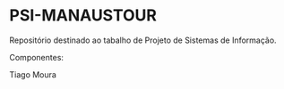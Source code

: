 ﻿PSI-MANAUSTOUR
==============

Repositório destinado ao tabalho de Projeto de Sistemas de Informação.

Componentes:

Tiago Moura
